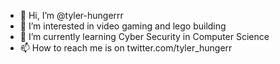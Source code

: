 - 👋 Hi, I’m @tyler-hungerrr
- 👀 I’m interested in video gaming and lego building
- 🌱 I’m currently learning Cyber Security in Computer Science
- 📫 How to reach me is on twitter.com/tyler_hungerr

<!---
tyler-hungerrr/tyler-hungerrr is a ✨ special ✨ repository because its `README.md` (this file) appears on your GitHub profile.
You can click the Preview link to take a look at your changes.
--->
